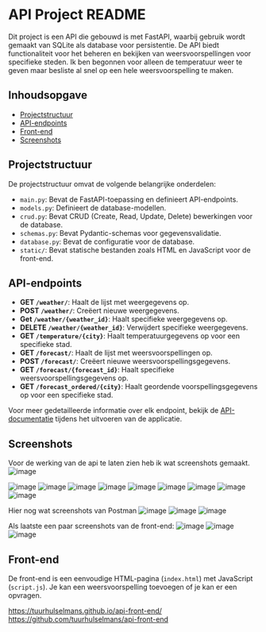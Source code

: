# API Project README

Dit project is een API die gebouwd is met FastAPI, waarbij gebruik wordt gemaakt van SQLite als database voor persistentie. De API biedt functionaliteit voor het beheren en bekijken van weersvoorspellingen voor specifieke steden. Ik ben begonnen voor alleen de temperatuur weer te geven maar besliste al snel op een hele weersvoorspelling te maken. 

## Inhoudsopgave

- [Projectstructuur](#projectstructuur)
- [API-endpoints](#api-endpoints)
- [Front-end](#front-end)
- [Screenshots](#screenshots)


## Projectstructuur

De projectstructuur omvat de volgende belangrijke onderdelen:

- `main.py`: Bevat de FastAPI-toepassing en definieert API-endpoints.
- `models.py`: Definieert de database-modellen.
- `crud.py`: Bevat CRUD (Create, Read, Update, Delete) bewerkingen voor de database.
- `schemas.py`: Bevat Pydantic-schemas voor gegevensvalidatie.
- `database.py`: Bevat de configuratie voor de database.
- `static/`: Bevat statische bestanden zoals HTML en JavaScript voor de front-end.


## API-endpoints

- **GET `/weather/`**: Haalt de lijst met weergegevens op.
- **POST `/weather/`**: Creëert nieuwe weergegevens.
- **Get `/weather/{weather_id}`**: Haalt specifieke weergegevens op.
- **DELETE `/weather/{weather_id}`**:  Verwijdert specifieke weergegevens.
- **GET `/temperature/{city}`**: Haalt temperatuurgegevens op voor een specifieke stad.
- **GET `/forecast/`**: Haalt de lijst met weersvoorspellingen op.
- **POST `/forecast/`**: Creëert nieuwe weersvoorspellingsgegevens.
- **GET `/forecast/{forecast_id}`**: Haalt specifieke weersvoorspellingsgegevens op.
- **GET `/forecast_ordered/{city}`**: Haalt geordende voorspellingsgegevens op voor een specifieke stad.

Voor meer gedetailleerde informatie over elk endpoint, bekijk de [API-documentatie](http://localhost:8000/docs) tijdens het uitvoeren van de applicatie.

## Screenshots

Voor de werking van de api te laten zien heb ik wat screenshots gemaakt. 
![image](https://github.com/tuurhulselmans/api_test/assets/106010714/ba6e3ba7-3978-498b-b7c2-62fa74175004)

![image](https://github.com/tuurhulselmans/api_test/assets/106010714/4f99978d-a938-4538-9dd1-e78ba657cf96)
![image](https://github.com/tuurhulselmans/api_test/assets/106010714/729184c3-26a6-4fa5-a4d0-da6aa1eef2e0)
![image](https://github.com/tuurhulselmans/api_test/assets/106010714/bc55e264-0439-4e90-8958-ff19aec7e705)
![image](https://github.com/tuurhulselmans/api_test/assets/106010714/75780b80-bb46-4b2a-b5de-48be5d9b585b)
![image](https://github.com/tuurhulselmans/api_test/assets/106010714/8874d141-338d-4b59-adce-e371c3fc00d9)
![image](https://github.com/tuurhulselmans/api_test/assets/106010714/3eaa45c4-dc34-4058-a6c5-a0cbf80e44e5)
![image](https://github.com/tuurhulselmans/api_test/assets/106010714/7ef64c37-b9cb-490b-91e4-e3e04a7d2959)
![image](https://github.com/tuurhulselmans/api_test/assets/106010714/d8beac0e-9b98-4f3b-91a1-25b29536a26d)
![image](https://github.com/tuurhulselmans/api_test/assets/106010714/fcc2c2d9-c08c-4edb-bd81-266028ab06c2)

Hier nog wat screenshots van Postman
![image](https://github.com/tuurhulselmans/api_test/assets/106010714/6164f13b-f127-4c34-9b42-6ba135292cda)
![image](https://github.com/tuurhulselmans/api_test/assets/106010714/2b7b16ff-24a2-4921-a276-a3e8394934f5)
![image](https://github.com/tuurhulselmans/api_test/assets/106010714/3051279c-82d9-4d23-878d-6a427a0935b1)

Als laatste een paar screenshots van de front-end:
![image](https://github.com/tuurhulselmans/api_test/assets/106010714/7243fb92-ae06-4057-96f5-39d83dc5dff5)
![image](https://github.com/tuurhulselmans/api_test/assets/106010714/e0d3b9ba-6b02-4362-9070-305f68c5ea94)
![image](https://github.com/tuurhulselmans/api_test/assets/106010714/06f14981-0805-42ed-90ad-830ac4466272)



## Front-end

De front-end is een eenvoudige HTML-pagina (`index.html`) met JavaScript (`script.js`). Je kan een weersvoorspelling toevoegen of je kan er een opvragen. 

https://tuurhulselmans.github.io/api-front-end/
https://github.com/tuurhulselmans/api-front-end
